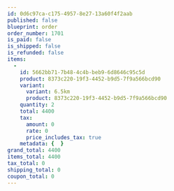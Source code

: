 ```yaml
---
id: 0d6c97ca-c175-4957-8e27-13a60f4f2aab
published: false
blueprint: order
order_number: 1701
is_paid: false
is_shipped: false
is_refunded: false
items:
  -
    id: 5662bb71-7b48-4c4b-beb9-6d8646c95c5d
    product: 8373c220-19f3-4452-b9d5-7f9a566bcd90
    variant:
      variant: 6.5km
      product: 8373c220-19f3-4452-b9d5-7f9a566bcd90
    quantity: 2
    total: 4400
    tax:
      amount: 0
      rate: 0
      price_includes_tax: true
    metadata: {  }
grand_total: 4400
items_total: 4400
tax_total: 0
shipping_total: 0
coupon_total: 0
---
```

